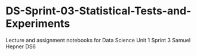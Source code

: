 # DS-Sprint-03-Statistical-Tests-and-Experiments
Lecture and assignment notebooks for Data Science Unit 1 Sprint 3
Samuel Hepner DS6
